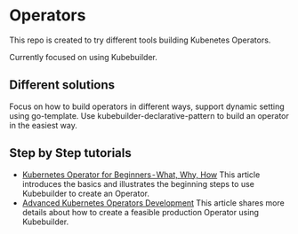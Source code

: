 # Operators

This repo is created to try different tools building Kubenetes Operators.

Currently focused on using Kubebuilder.

## Different solutions
Focus on how to build operators in different ways, support dynamic setting using go-template.
Use kubebuilder-declarative-pattern to build an operator in the easiest way. 

## Step by Step tutorials
* [Kubernetes Operator for Beginners - What, Why, How](https://medium.com/swlh/kubernetes-operator-for-beginners-what-why-how-21b23f0cb9b1)
This article introduces the basics and illustrates the beginning steps to use Kubebuilder to create an Operator.
* [Advanced Kubernetes Operators Development](https://laiyuanyuan-sg.medium.com/advanced-kubernetes-operators-development-988edad5f58a)
This article shares more details about how to create a feasible production Operator using Kubebuilder. 
